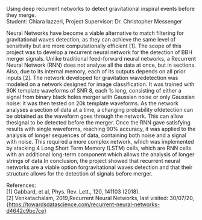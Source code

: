 Using deep recurrent networks to detect gravitational inspiral events before they merge.  
Student:  Chiara lazzeri, Project Supervisor:  Dr.  Christopher Messenger  
  
Neural Networks have become a viable alternative to match filtering for gravitational waves detection,  as  they can achieve the  same level of sensitivity  but  are more computationally efficient  [1]. The  scope  of  this  project  was to  develop  a  recurrent  neural  network  for  the detection of BBH merger signals. Unlike traditional feed-forward neural networks, a Recurrent Neural Network (RNN) does not analyse all the data at once, but in sections.  Also, due to its internal memory, each of its  outputs  depends  on  all  prior  inputs  [2]. The  network  developed  for  gravitation  wavedetection was modeled on a network designed for image classification. It was trained with 90K  template  waveforms  of  SNR 8,  each  1s  long,  consisting of either a signal  from  binary black holes merger  with  Gaussian  noise  or  only  Gaussian  noise:  it  was  then  tested  on  20k  template waveforms. As the network analyses a section of data at a time, a changing probability ofdetection can be obtained as the waveform goes through the network.  This can allow thesignal to be detected before the merger. Once the RNN gave satisfying results with single waveforms, reaching 90% accuracy, it was applied to the analysis of longer sequences of data, containing both noise and a signal with noise.  This required a more complex network, which was implemented by stacking 4 Long Short Term Memory (LSTM) cells,  which are RNN cells with an additional long-term component which allows the analysis of longer strings of data.In conclusion, the project showed that recurrent neural networks are a viable option forgravitational  waves  detection  and  that  their  structure  allows  for  the  detection  of  signals before merger.   
  
References:  
[1] Gabbard, et al, Phys.  Rev.  Lett., 120, 141103 (2018).  
[2] Venkatachalam, 2019,Recurrent Neural Networks, last visited:  30/07/20,{https://towardsdatascience.com/recurrent-neural-networks-d4642c9bc7ce}
